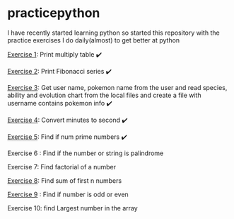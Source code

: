 # practicepython

I have recently started learning python so started this repository with the practice exercises I do daily(almost) to get better at python

[Exercise 1](./Exercise1.py): Print multiply table :heavy_check_mark:

[Exercise 2](./Exercise2.py): Print Fibonacci series :heavy_check_mark:

[Exercise 3](./Exercise3.py): Get user name, pokemon name from the user and read species, ability and evolution chart from the local files and create a file with username contains pokemon info :heavy_check_mark:

[Exercise 4](./Exercise4.py): Convert minutes to second :heavy_check_mark:

[Exercise 5](./Exercise5.py): Find if num prime numbers :heavy_check_mark:

Exercise 6 : Find if the number or string is palindrome

Exercise 7: Find factorial of a number 

[Exercise 8](./Exercise9.py): Find sum of first n numbers

[Exercise 9](./Exercise9.py) : Find if number is odd or even

Exercise 10: find Largest number in the array



